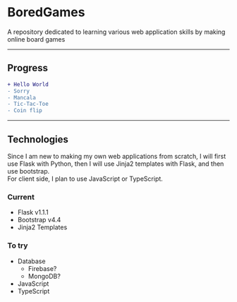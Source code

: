 # BoredGames
A repository dedicated to learning various web application skills by making online board games 

---

## Progress

``` diff
+ Hello World
- Sorry
- Mancala
- Tic-Tac-Toe
- Coin flip
```

---

## Technologies
Since I am new to making my own web applications from scratch, I will first use Flask with Python, then I will use Jinja2 templates with Flask, and then use bootstrap.  
For client side, I plan to use JavaScript or TypeScript.

### Current
- Flask v1.1.1
- Bootstrap v4.4
- Jinja2 Templates

### To try
- Database
  - Firebase?
  - MongoDB?
- JavaScript
- TypeScript

